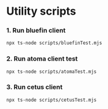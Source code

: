 # Utility scripts

### 1. Run bluefin client

```bash
npx ts-node scripts/bluefinTest.mjs
```

### 2. Run atoma client test

```bash
npx ts-node scripts/atomaTest.mjs
```

### 3. Run cetus client

```bash
npx ts-node scripts/cetusTest.mjs
```
